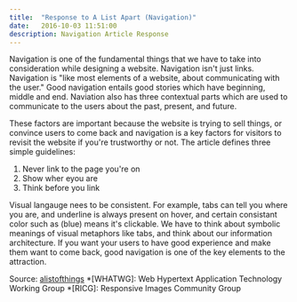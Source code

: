 ```yaml
---
title:  "Response to A List Apart (Navigation)"
date:   2016-10-03 11:51:00
description: Navigation Article Response
---
```


Navigation is one of the fundamental things that we have to take into consideration while designing a website. Navigation isn't just links. Navigation is "like most elements of a website, about communicating with the user." Good navigation entails good stories which have beginning, middle and end. Naviation also has three contextual parts which are used to communicate to the users about the past, present, and future. 

These factors are important because the website is trying to sell things, or convince users to come back and navigation is a key factors for visitors to revisit the website if you're trustworthy or not. The article defines three simple guidelines:

1. Never link to the page you're on
2. Show wher eyou are
3. Think before you link

Visual langauge nees to be consistent. For example, tabs can tell you where you are, and underline is always present on hover, and certain consistant color such as (blue) means it's clickable. We have to think about symbolic meanings of visual metaphors like tabs, and think about our information architecture. If you want your users to have good experience and make them want to come back, good navigation is one of the key elements to the attraction.


Source: [alistofthings]
*[WHATWG]: Web Hypertext Application Technology Working Group
*[RICG]: Responsive Images Community Group

[alistofthings]: http://alistapart.com/article/responsive-images-and-web-standards-at-the-turning-point